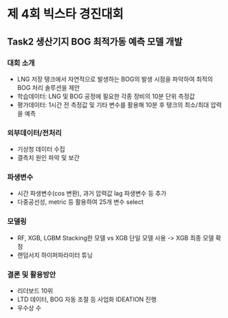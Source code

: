 # 제 4회 빅스타 경진대회
## Task2 생산기지 BOG 최적가동 예측 모델 개발

### 대회 소개
- LNG 저장 탱크에서 자연적으로 발생하는 BOG의 발생 시점을 파악하여 최적의 BOG 처리 솔루션을 제안
- 학습데이터: LNG 및 BOG 공정에 필요한 각종 장비의 10분 단위 측정값
- 평가데이터: 1시간 전 측정값 및 기타 변수를 활용해 10분 후 탱크의 최소/최대 압력을 예측

### 외부데이터/전처리
- 기상청 데이터 수집
- 결측치 원인 파악 및 보간

### 파생변수
- 시간 파생변수(cos 변환), 과거 압력값 lag 파생변수 등 추가
- 다중공선성, metric 등 활용하여 25개 변수 select

### 모델링
- RF, XGB, LGBM Stacking한 모델 vs XGB 단일 모델 사용 -> XGB 최종 모델 확정
- 랜덤서치 하이퍼파라미터 튜닝

### 결론 및 활용방안
- 리더보드 10위
- LTD 데이터, BOG 자동 조절 등 사업화 IDEATION 진행
- 우수상 수
